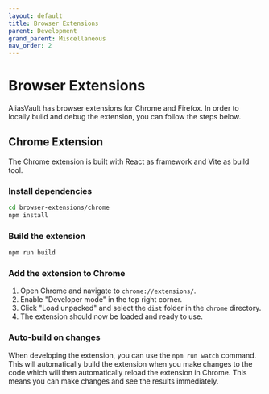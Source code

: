 ```yaml
---
layout: default
title: Browser Extensions
parent: Development
grand_parent: Miscellaneous
nav_order: 2
---
```


# Browser Extensions
AliasVault has browser extensions for Chrome and Firefox. In order to locally build and debug the extension, you can follow the steps below.

## Chrome Extension
The Chrome extension is built with React as framework and Vite as build tool.

### Install dependencies

```bash
cd browser-extensions/chrome
npm install
```

### Build the extension

```bash
npm run build
```

### Add the extension to Chrome

1. Open Chrome and navigate to `chrome://extensions/`.
2. Enable "Developer mode" in the top right corner.
3. Click "Load unpacked" and select the `dist` folder in the `chrome` directory.
4. The extension should now be loaded and ready to use.

### Auto-build on changes
When developing the extension, you can use the `npm run watch` command. This will automatically build the extension when you make changes to the code which will then automatically reload the extension in Chrome. This means you can make changes and see the results immediately.

